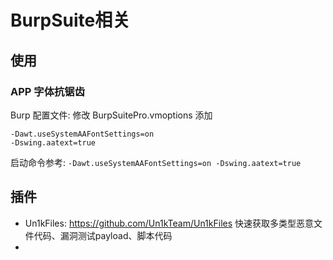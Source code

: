 # BurpSuite相关

## 使用

###  APP 字体抗锯齿

Burp 配置文件:
修改 BurpSuitePro.vmoptions 添加

```
-Dawt.useSystemAAFontSettings=on
-Dswing.aatext=true
```

启动命令参考: `-Dawt.useSystemAAFontSettings=on -Dswing.aatext=true`

## 插件

- Un1kFiles: https://github.com/Un1kTeam/Un1kFiles 快速获取多类型恶意文件代码、漏洞测试payload、脚本代码
- 